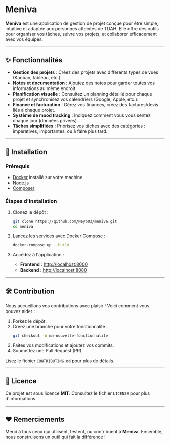 # Meniva

**Meniva** est une application de gestion de projet conçue pour être simple, intuitive et adaptée aux personnes atteintes de TDAH. Elle offre des outils pour organiser vos tâches, suivre vos projets, et collaborer efficacement avec vos équipes.

---

## ✨ Fonctionnalités

- **Gestion des projets** : Créez des projets avec différents types de vues (Kanban, tableau, etc.).
- **Notes et documentation** : Ajoutez des notes pour garder toutes vos informations au même endroit.
- **Planification visuelle** : Consultez un planning détaillé pour chaque projet et synchronisez vos calendriers (Google, Apple, etc.).
- **Finance et facturation** : Gérez vos finances, créez des factures/devis liés à chaque projet.
- **Système de mood tracking** : Indiquez comment vous vous sentez chaque jour (données privées).
- **Tâches simplifiées** : Priorisez vos tâches avec des catégories : impératives, importantes, ou à faire plus tard.

---

## 🚀 Installation

### Prérequis

- [Docker](https://www.docker.com/) installé sur votre machine.
- [Node.js](https://nodejs.org/) 
- [Composer](https://getcomposer.org)

### Étapes d'installation

1. Clonez le dépôt :
    ```bash
    git clone https://github.com/Neyo03/meniva.git
    cd meniva
    ```

2. Lancez les services avec Docker Compose :
    ```bash
    docker-compose up --build
    ```

3. Accédez à l'application :
    - **Frontend** : [http://localhost:8000](http://localhost:8000)
    - **Backend** : [http://localhost:8080](http://localhost:8080)

---

## 🛠️ Contribution

Nous accueillons vos contributions avec plaisir ! Voici comment vous pouvez aider :

1. Forkez le dépôt.
2. Créez une branche pour votre fonctionnalité :
    ```bash
    git checkout -b ma-nouvelle-fonctionnalite
    ```
3. Faites vos modifications et ajoutez vos commits.
4. Soumettez une Pull Request (PR).

Lisez le fichier `CONTRIBUTING.md` pour plus de détails.

---

## 📄 Licence

Ce projet est sous licence **MIT**. Consultez le fichier `LICENSE` pour plus d'informations.

---

## ❤️ Remerciements

Merci à tous ceux qui utilisent, testent, ou contribuent à **Meniva**. Ensemble, nous construisons un outil qui fait la différence !

